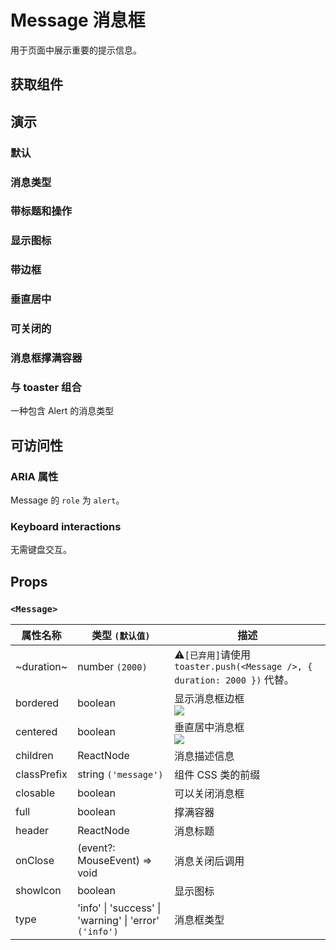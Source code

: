 # Message 消息框

用于页面中展示重要的提示信息。

## 获取组件

<!--{include:<import-guide>}-->

## 演示

### 默认

<!--{include:`basic.md`}-->

### 消息类型

<!--{include:`types.md`}-->

### 带标题和操作

<!--{include:`header.md`}-->

### 显示图标

<!--{include:`icons.md`}-->

### 带边框

<!--{include:`bordered.md`}-->

### 垂直居中

<!--{include:`centered.md`}-->

### 可关闭的

<!--{include:`close.md`}-->

### 消息框撑满容器

<!--{include:`full.md`}-->

### 与 toaster 组合

一种包含 Alert 的消息类型

<!--{include:`with-toaster.md`}-->

## 可访问性

### ARIA 属性

Message 的 `role` 为 `alert`。

### Keyboard interactions

无需键盘交互。

## Props

### `<Message>`

<!-- prettier-sort-markdown-table -->

| 属性名称    | 类型 `(默认值)`                                                    | 描述                                                                      |
| ----------- | ------------------------------------------------------------------ | ------------------------------------------------------------------------- |
| ~duration~  | number `(2000)`                                                    | ⚠️`[已弃用]`请使用 `toaster.push(<Message />, { duration: 2000 })` 代替。 |
| bordered    | boolean                                                            | 显示消息框边框 <br/>![](https://img.shields.io/badge/min-v5.53.0-blue)    |
| centered    | boolean                                                            | 垂直居中消息框 <br/>![](https://img.shields.io/badge/min-v5.53.0-blue)    |
| children    | ReactNode                                                          | 消息描述信息                                                              |
| classPrefix | string `('message')`                                               | 组件 CSS 类的前缀                                                         |
| closable    | boolean                                                            | 可以关闭消息框                                                            |
| full        | boolean                                                            | 撑满容器                                                                  |
| header      | ReactNode                                                          | 消息标题                                                                  |
| onClose     | (event?: MouseEvent) => void                                       | 消息关闭后调用                                                            |
| showIcon    | boolean                                                            | 显示图标                                                                  |
| type        | 'info' &#124; 'success' &#124; 'warning' &#124; 'error' `('info')` | 消息框类型                                                                |
